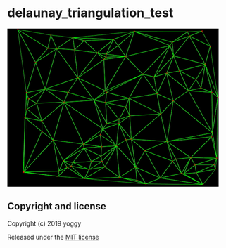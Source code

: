 # delaunay_triangulation_test
 
![img01.gif](img01.gif)

## Copyright and license
Copyright (c) 2019 yoggy

Released under the [MIT license](LICENSE.txt)
